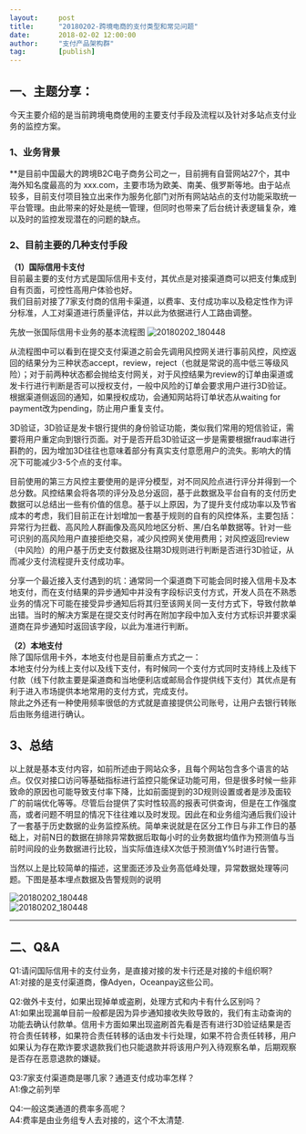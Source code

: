 ```yaml
---
layout:     post 
title:      "20180202-跨境电商的支付类型和常见问题"
date:       2018-02-02 12:00:00
author:     "支付产品架构群"
tag:		[publish] 
---
```


## 一、主题分享：
今天主要介绍的是当前跨境电商使用的主要支付手段及流程以及针对多站点支付业务的监控方案。

### 1、业务背景

**是目前中国最大的跨境B2C电子商务公司之一，目前拥有自营网站27个，其中海外知名度最高的为 xxx.com，主要市场为欧美、南美、俄罗斯等地。由于站点较多，目前支付项目独立出来作为服务化部门对所有网站站点的支付功能采取统一平台管理。由此带来的好处是统一管理，但同时也带来了后台统计表逻辑复杂，难以及时的监控发现潜在的问题的缺点。

### 2、目前主要的几种支付手段

**（1）国际信用卡支付**  
目前最主要的支付方式是国际信用卡支付，其优点是对接渠道商可以把支付集成到自有页面，可控性高用户体验也好。   
我们目前对接了7家支付商的信用卡渠道，以费率、支付成功率以及稳定性作为评分标准，人工对渠道进行质量评估，并以此为依据进行人工路由调整。   

先放一张国际信用卡业务的基本流程图
![20180202_180448](http://static.cocolian.cn/img/201802/20180202_193146.png)   

从流程图中可以看到在提交支付渠道之前会先调用风控网关进行事前风控，风控返回的结果分为三种状态accept，review，reject（也就是常说的高中低三等级风险）；对于前两种状态都会抛给支付网关，对于风控结果为review的订单由渠道或发卡行进行判断是否可以授权支付，一般中风险的订单会要求用户进行3D验证。根据渠道侧返回的通知，如果授权成功，会通知网站将订单状态从waiting for payment改为pending，防止用户重复支付。

3D验证，3D验证是发卡银行提供的身份验证功能，类似我们常用的短信验证，需要将用户重定向到银行页面。对于是否开启3D验证这一步是需要根据fraud率进行斟酌的，因为增加3D往往也意味着部分有真实支付意愿用户的流失。影响大的情况下可能减少3-5个点的支付率。

目前使用的第三方风控主要使用的是评分模型，对不同风险点进行评分并得到一个总分数。风控结果会将各项的评分及总分返回，基于此数据及平台自有的支付历史数据可以总结出一些有价值的信息。基于以上原因，为了提升支付成功率以及节省成本的考虑，我们目前正在计划增加一套基于规则的自有的风控体系，主要包括：异常行为拦截、高风险人群画像及高风险地区分析、黑/白名单数据等。针对一些可识别的高风险用户直接拒绝交易，减少风控网关使用费用；对风控返回review（中风险）的用户基于历史支付数据及往期3D规则进行判断是否进行3D验证，从而减少支付流程提升支付成功率。

分享一个最近接入支付遇到的坑：通常同一个渠道商下可能会同时接入信用卡及本地支付，而在支付结果的异步通知中并没有字段标识支付方式，开发人员在不熟悉业务的情况下可能在接受异步通知后将其归至该网关同一支付方式下，导致付款单出错。当时的解决方案是在提交支付时再在附加字段中加入支付方式标识并要求渠道商在异步通知时返回该字段，以此为准进行判断。

**（2）本地支付**  
除了国际信用卡外，本地支付也是目前重点方式之一：   
本地支付分为线上支付以及线下支付，有时候同一个支付方式同时支持线上及线下付款（线下付款主要是渠道商和当地便利店或邮局合作提供线下支付）其优点是有利于进入市场提供本地常用的支付方式，完成支付。  
除此之外还有一种使用频率很低的方式就是直接提供公司账号，让用户去银行转账后由账务组进行确认。  

## 3、总结

以上就是基本支付内容，如前所述由于网站众多，且每个网站包含多个语言的站点。仅仅对接口访问等基础指标进行监控只能保证功能可用，但是很多时候一些非致命的原因也可能导致支付率下降，比如前面提到的3D规则设置或者是涉及面较广的前端优化等等。尽管后台提供了实时性较高的报表可供查询，但是在工作强度高，或者问题不明显的情况下往往难以及时发现。因此在和业务组沟通后我们设计了一套基于历史数据的业务监控系统。简单来说就是在区分工作日与非工作日的基础上，对前N日的数据在排除异常数据后取每小时的业务数据均值作为预测值与当前时间段的业务数据进行比较，当实际值连续X次低于预测值Y%时进行告警。

当然以上是比较简单的描述，这里面还涉及业务高低峰处理，异常数据处理等问题。下图是基本埋点数据及告警规则的说明

![20180202_180448](http://static.cocolian.cn/img/201802/20180202_193618.png)    
![20180202_180448](http://static.cocolian.cn/img/201802/20180202_193622.png)   

--- 

## 二、Q&A

Q1:请问国际信用卡的支付业务，是直接对接的发卡行还是对接的卡组织啊?  
A1:对接的是支付渠道商，像Adyen，Oceanpay这些公司。  

Q2:做外卡支付，如果出现掉单或盗刷，处理方式和内卡有什么区别吗？  
A1:如果出现漏单目前一般都是因为异步通知接收失败导致的，我们有主动查询的功能去确认付款单。信用卡方面如果出现盗刷首先看是否有进行3D验证结果是否符合责任转移，如果符合责任转移的话由发卡行处理，如果不符合责任转移，用户如果认为存在欺诈要求退款我们也只能退款并将该用户列入待观察名单，后期观察是否存在恶意退款的嫌疑。  

Q3:7家支付渠道商是哪几家？通道支付成功率怎样？  
A1:像之前列举

Q4:一般这类通道的费率多高呢？   
A4:费率是由业务组专人去对接的，这个不太清楚.  
